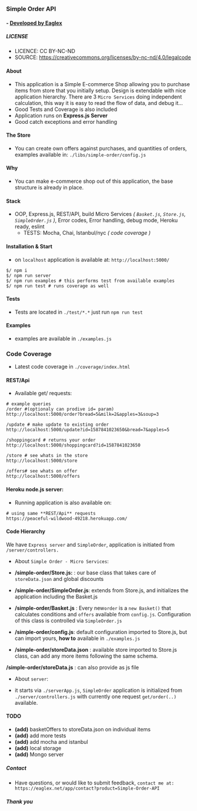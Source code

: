 
### Simple Order API
#### - [ Developed by Eaglex ](http://eaglex.net)


##### LICENSE

* LICENCE: CC BY-NC-ND
* SOURCE: https://creativecommons.org/licenses/by-nc-nd/4.0/legalcode

#### About

* This application is a Simple E-commerce Shop allowing you to purchase items from store that you initially setup. Design is extendable with nice application hierarchy. There are 3 `Micro Services` doing independent calculation, this way it is easy to read the flow of data, and debug it...
* Good Tests and Coverage is also included
* Application runs on **Express.js Server** 
* Good catch exceptions and error handling
  

#### The Store
* You can create own offers against purchases, and quantities of orders, examples available in: `./libs/simple-order/config.js`


#### Why

* You can make e-commerce shop out of this application, the base structure is already in place.

  
#### Stack

* OOP, Express.js, REST/API, build Micro Services _( `Basket.js`, `Store.js`, `SimpleOrder.js` )_, Error codes, Error handling, debug mode, Heroku ready, eslint
	* TESTS: Mocha, Chai, Istanbul/nyc _( code coverage )_
  

#### Installation & Start

* on `localhost` application is available at: `http://localhost:5000/`

```
$/ npm i
$/ npm run server
$/ npm run examples # this performs test from available examples
$/ npm run test # runs coverage as well
```

#### Tests

* Tests are located in `./test/*.*` just run `npm run test`


#### Examples

* examples are available in `./examples.js`


###  Code Coverage
  * Latest code coverage in `./coverage/index.html`


#### REST/Api

* Available get/ requests:

```
# example queries
/order #(optionaly can prodive id= param)
http://localhost:5000/order?bread=5&milk=2&apples=3&soup=3

/update # make update to existing order
http://localhost:5000/update?id=1587841023650&bread=7&apples=5

/shoppingcard # returns your order
http://localhost:5000/shoppingcard?id=1587841023650

/store # see whats in the store
http://localhost:5000/store

/offers# see whats on offer
http://localhost:5000/offers
```


#### Heroku node.js server:
* Running application is also available on:

```
# using same **REST/Api** requests
https://peaceful-wildwood-49218.herokuapp.com/
```


#### Code Hierarchy

We have `Express server` and `SimpleOrder`, application is initiated from `/server/controllers.`

* About `Simple Order - Micro Services`:

-  **/simple-order/Store.js:** : our base class that takes care of `storeData.json` and global discounts

-  **/simple-order/SimpleOrder.js**: extends from Store.js, and initializes the application including the Basket.js

-  **/simple-order/Basket.js** : Every new`order` is a `new Basket()` that calculates conditions and `offers` available from `config.js`. Configuration of this class is controlled via `SimpleOrder.js`

-  **/simple-order/config.js**: default configuration imported to Store.js, but can import yours, __how to__ available in `./examples.js`

-  **/simple-order/storeData.json** : available store imported to Store.js class, can add any more items following the same schema.

**/simple-order/storeData.js** : can also provide as js file

* About `server`:

- it starts via `./serverApp.js`, `SimpleOrder` application is initialized from `./server/controllers.js` with currently one request `get/order(..)` available.


#### TODO

*  **(add)** basketOffers to storeData.json on individual items
*  **(add)** add more tests
*  **(add)** add mocha and istanbul
*  **(add)** local storage
*  **(add)** Mongo server


##### Contact
* Have questions, or would like to submit feedback, `contact me at: https://eaglex.net/app/contact?product=Simple-Order-API`

  

##### Thank you